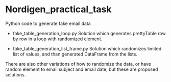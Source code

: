 # Nordigen_practical_task
Python code to generate fake email data

- fake_table_generation_loop.py
Solution which generates prettyTable row by row in a loop with randomized element.

 - fake_table_generation_list_frame.py
Solution which randomizes limited list of values, and than generated DataFrame from the lists.

There are also other variations of how to randomize the data, or have random element to email subject and email date, but these are proposed solutions.
